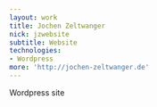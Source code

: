 ```yaml
---
layout: work
title: Jochen Zeltwanger
nick: jzwebsite
subtitle: Website
technologies:
- Wordpress
more: 'http://jochen-zeltwanger.de'
---
```

Wordpress site 
